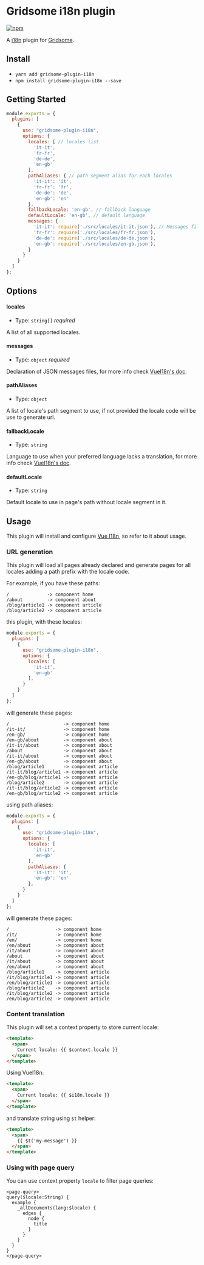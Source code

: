 #  Gridsome i18n plugin

[![npm](https://img.shields.io/npm/v/gridsome-plugin-i18n.svg)](https://www.npmjs.com/package/gridsome-plugin-i18n)

A [i18n](https://kazupon.github.io/vue-i18n/) plugin for [Gridsome](https://gridsome.org/).

## Install

- `yarn add gridsome-plugin-i18n`
- `npm install gridsome-plugin-i18n --save`

## Getting Started

```js
module.exports = {
  plugins: [
    {
      use: "gridsome-plugin-i18n",
      options: {
        locales: [ // locales list
          'it-it',
          'fr-fr',
          'de-de',
          'en-gb'
        ],
        pathAliases: { // path segment alias for each locales
          'it-it': 'it',
          'fr-fr': 'fr',
          'de-de': 'de',
          'en-gb': 'en'
        },
        fallbackLocale: 'en-gb', // fallback language
        defaultLocale: 'en-gb', // default language
        messages: {
          'it-it': require('./src/locales/it-it.json'), // Messages files
          'fr-fr': require('./src/locales/fr-fr.json'),
          'de-de': require('./src/locales/de-de.json'),
          'en-gb': require('./src/locales/en-gb.json'),
        }
      }
    }
  ]
};
```

## Options

#### locales

- Type: `string[]` _required_

A list of all supported locales.

#### messages

- Type: `object` _required_

Declaration of JSON messages files, for more info check [VueI18n's doc](https://kazupon.github.io/vue-i18n/guide/formatting.html).

#### pathAliases

- Type: `object`

A list of locale's path segment to use, if not provided the locale code will be use to generate url.

#### fallbackLocale

- Type: `string`

Language to use when your preferred language lacks a translation, for more info check [VueI18n's doc](https://kazupon.github.io/vue-i18n/guide/fallback.html).

#### defaultLocale

- Type: `string`

Default locale to use in page's path without locale segment in it.

## Usage

This plugin will install and configure [Vue I18n](https://kazupon.github.io/vue-i18n/introduction.html), so refer to it about usage.

### URL generation

This plugin will load all pages already declared and generate pages for all locales adding a path prefix with the locale code.

For example, if you have these paths:
```
/              -> component home
/about         -> component about
/blog/article1 -> component article
/blog/article2 -> component article
```
this plugin, with these locales:
```js
module.exports = {
  plugins: [
    {
      use: "gridsome-plugin-i18n",
      options: {
        locales: [
          'it-it',
          'en-gb'
        ],
      }
    }
  ]
};
```
will generate these pages:
```
/                    -> component home
/it-it/              -> component home
/en-gb/              -> component home
/en-gb/about         -> component about
/it-it/about         -> component about
/about               -> component about
/it-it/about         -> component about
/en-gb/about         -> component about
/blog/article1       -> component article
/it-it/blog/article1 -> component article
/en-gb/blog/article1 -> component article
/blog/article2       -> component article
/it-it/blog/article2 -> component article
/en-gb/blog/article2 -> component article
```

using path aliases:
```js
module.exports = {
  plugins: [
    {
      use: "gridsome-plugin-i18n",
      options: {
        locales: [
          'it-it',
          'en-gb'
        ],
        pathAliases: {
          'it-it': 'it',
          'en-gb': 'en'
        },
      }
    }
  ]
};
```
will generate these pages:
```
/                 -> component home
/it/              -> component home
/en/              -> component home
/en/about         -> component about
/it/about         -> component about
/about            -> component about
/it/about         -> component about
/en/about         -> component about
/blog/article1    -> component article
/it/blog/article1 -> component article
/en/blog/article1 -> component article
/blog/article2    -> component article
/it/blog/article2 -> component article
/en/blog/article2 -> component article
```

### Content translation

This plugin will set a context property to store current locale:
```html
<template>
  <span>
    Current locale: {{ $context.locale }}
  </span>
</template>
```

Using VueI18n:
```html
<template>
  <span>
    Current locale: {{ $i18n.locale }}
  </span>
</template>
```
and translate string using `$t` helper:
```html
<template>
  <span>
    {{ $t('my-message') }}
  </span>
</template>
```

### Using with page query

You can use context property `locale` to filter page queries:
```
<page-query>
query($locale:String) {
  example {
    _allDocuments(lang:$locale) {
      edges {
        node {
          title
        }
      }
    }
  }
}
</page-query>
```


